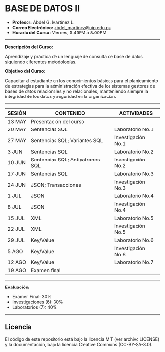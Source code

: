 # BASE DE DATOS II 

- **Profesor:** Abdel G. Martínez L.
- **Correo Electrónico:** abdel_martinez@uip.edu.pa
- **Horario del Curso:** Viernes, 5:45PM a 8:00PM

---

**Descripción del Curso:**

Aprendizaje y práctica de un lenguaje de consulta de base de datos siguiendo diferentes metodologías.

**Objetivo del Curso:**

Capacitar al estudiante en los conocimientos básicos para el planteamiento de estrategias para la administración efectiva de los sistemas gestores de bases de datos relacionales y no relacionales, manteniendo siempre la integridad de los datos y seguridad en la organización.

---

| SESIÓN | CONTENIDO                        | ACTIVIDADES         |
| ------ | -------------------------------- | --------------------|
| 13 MAY | Presentación del curso           |                     |
| 20 MAY | Sentencias SQL                   | Laboratorio No.1    |
| 27 MAY | Sentencias SQL; Variantes SQL    | Investigación No.1  |
| 3 JUN  | Sentencias SQL                   | Laboratorio No.2    |
| 10 JUN | Sentencias SQL; Antipatrones SQL | Investigación No.2  |
| 17 JUN | Sentencias SQL                   | Laboratorio No.3    |
| 24 JUN | JSON; Transacciones              | Investigación No.3  |
| 1 JUL  | JSON                             | Laboratorio No.4    |
| 8 JUL  | JSON                             | Investigación No.4  |
| 15 JUL | XML                              | Laboratorio No.5    |
| 22 JUL | XML                              | Investigación No.5  |
| 29 JUL | Key/Value                        | Laboratorio No.6    |
| 5 AGO  | Key/Value                        | Investigación No.6  |
| 12 AGO | Key/Value                        | Laboratorio No.7    |
| 19 AGO | Examen final                     |                     |

---

**Evaluación:**
- Examen Final:        30%
- Investigaciones (6): 30%
- Laboratorios (7):    40%

---

## Licencia
El código de este repositorio está bajo la licencia MIT (ver archivo LICENSE) y la documentación, bajo la licencia Creative Commons (CC-BY-SA-3.0).
